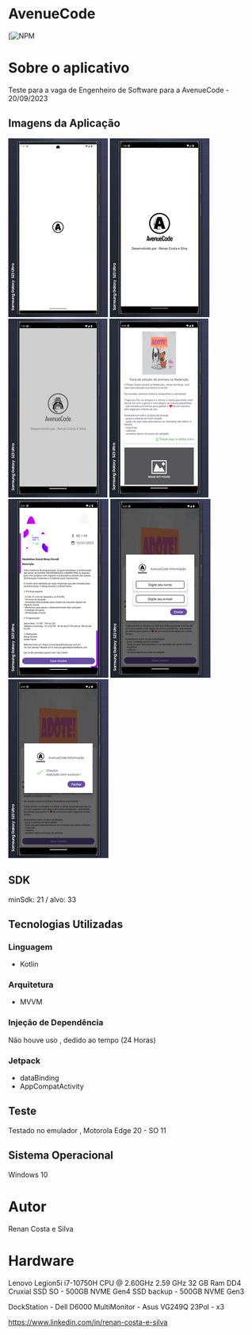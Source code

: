 # AvenueCode
[![NPM](https://github.com/RenanCostaSilva/AvenueCodeEventos/blob/master/LICENSE)

# Sobre o aplicativo
Teste para a vaga de Engenheiro de Software para a AvenueCode - 20/09/2023

## Imagens da Aplicação
![mobile 1](https://github.com/RenanCostaSilva/AvenueCodeEventos/blob/master/1.png)
![mobile 2](https://github.com/RenanCostaSilva/AvenueCodeEventos/blob/master/2.png)
![mobile 3](https://github.com/RenanCostaSilva/AvenueCodeEventos/blob/master/3.png)
![mobile 4](https://github.com/RenanCostaSilva/AvenueCodeEventos/blob/master/4.png)
![mobile 5](https://github.com/RenanCostaSilva/AvenueCodeEventos/blob/master/5.png)
![mobile 6](https://github.com/RenanCostaSilva/AvenueCodeEventos/blob/master/6.png)
![mobile 7](https://github.com/RenanCostaSilva/AvenueCodeEventos/blob/master/7.png)

## SDK
minSdk: 21 / alvo: 33

## Tecnologias Utilizadas

### Linguagem
- Kotlin

### Arquitetura
- MVVM

### Injeção de Dependência
Não houve uso , dedido ao tempo (24 Horas)

### Jetpack
- dataBinding
- AppCompatActivity

## Teste
Testado no emulador , Motorola Edge 20 - SO 11

## Sistema Operacional
Windows 10

# Autor
Renan Costa e Silva

# Hardware
Lenovo Legion5i
i7-10750H CPU @ 2.60GHz   2.59 GHz
32 GB Ram DD4 Cruxial
SSD SO - 500GB NVME Gen4
SSD backup - 500GB NVME Gen3

DockStation - Dell D6000
MultiMonitor - Asus VG249Q 23Pol - x3

https://www.linkedin.com/in/renan-costa-e-silva
